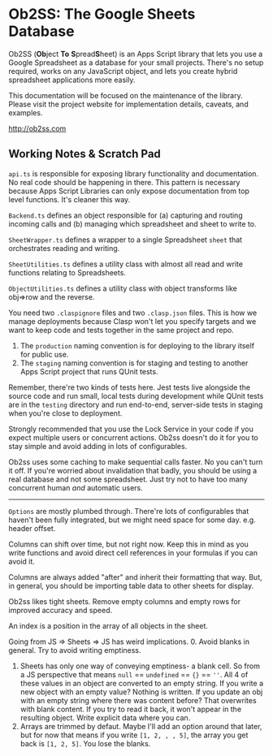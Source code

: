 # Ob2SS: The Google Sheets Database
Ob2SS (**Ob**ject **To** **S**pread**S**heet) is an Apps Script library that lets you use a Google Spreadsheet as a database for your small projects. There's no setup required, works on any JavaScript object, and lets you create hybrid spreadsheet applications more easily.

This documentation will be focused on the maintenance of the library.  Please visit the project website for implementation details, caveats, and examples.

http://ob2ss.com

## Working Notes & Scratch Pad

`api.ts` is responsible for exposing library functionality and documentation. No real code should be happening in there.
This pattern is necessary because Apps Script Libraries can only expose documentation from top level functions. It's
cleaner this way.

`Backend.ts` defines an object responsible for (a) capturing and routing incoming calls and (b) managing which
spreadsheet and sheet to write to.

`SheetWrapper.ts` defines a wrapper to a single Spreadsheet `sheet` that orchestrates reading and writing.

`SheetUtilities.ts` defines a utility class with almost all read and write functions relating to Spreadsheets.

`ObjectUtilities.ts` defines a utility class with object transforms like obj=>row and the reverse.

You need two `.claspignore` files and two `.clasp.json` files. This is how we manage deployments because Clasp won't let
you specify targets and we want to keep code and tests together in the same project and repo.

1. The `production` naming convention is for deploying to the library itself for public use.
2. The `staging` naming convention is for staging and testing to another Apps Script project that runs QUnit tests.

Remember, there're two kinds of tests here. Jest tests live alongside the source code and run small, local tests during development
while QUnit tests are in the `testing` directory and run end-to-end, server-side tests in staging when you're close to
deployment.

Strongly recommended that you use the Lock Service in your code if you expect multiple users or concurrent actions.
Ob2ss doesn't do it for you to stay simple and avoid adding in lots of configurables.

Ob2ss uses some caching to make sequential calls faster. No you can't turn it off. If you're worried about invalidation
that badly, you should be using a real database and not some spreadsheet. Just try not to have too many concurrent human
_and_ automatic users.

---

`Options` are mostly plumbed through. There're lots of configurables that haven't been fully integrated, but we might
need space for some day. e.g. header offset.

Columns can shift over time, but not right now. Keep this in mind as you write functions and avoid
direct cell references in your formulas if you can avoid it.

Columns are always added "after" and inherit their formatting that way. But, in general, you should be importing table
data to other sheets for display.

Ob2ss likes tight sheets. Remove empty columns and empty rows for improved accuracy and speed.

An index is a position in the array of all objects in the sheet.

Going from JS => Sheets => JS has weird implications.
0. Avoid blanks in general. Try to avoid writing emptiness.
1. Sheets has only one way of conveying emptiness- a blank cell. So from a JS perspective that means `null` ==
   `undefined` == `{}` == `''`. All 4 of these values in an object are converted to an empty string. If you write a new object with an empty value?
   Nothing is written. If you update an obj with an empty string where there was content before? That overwrites with
   blank content. If you try to read it back, it won't appear in the resulting object. Write explicit data where you
   can.
2. Arrays are trimmed by defaut. Maybe I'll add an option around that later, but for now that means if you write `[1, 2, , ,
   5]`, the array you get back is `[1, 2, 5]`. You lose the blanks.